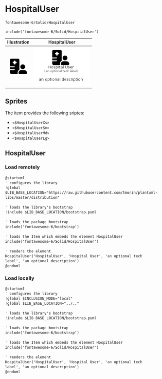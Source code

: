 # HospitalUser


```text
fontawesome-6/Solid/HospitalUser
```

```text
include('fontawesome-6/Solid/HospitalUser')
```



| Illustration | HospitalUser |
| :---: | :---: |
| ![illustration for Illustration](../../fontawesome-6/Solid/HospitalUser.png) | ![illustration for HospitalUser](../../fontawesome-6/Solid/HospitalUser.Local.png) |



## Sprites
The item provides the following sriptes:

- `<$HospitalUserXs>`
- `<$HospitalUserSm>`
- `<$HospitalUserMd>`
- `<$HospitalUserLg>`





## HospitalUser

### Load remotely
```plantuml
@startuml
' configures the library
!global $LIB_BASE_LOCATION="https://raw.githubusercontent.com/tmorin/plantuml-libs/master/distribution"

' loads the library's bootstrap
!include $LIB_BASE_LOCATION/bootstrap.puml

' loads the package bootstrap
include('fontawesome-6/bootstrap')

' loads the Item which embeds the element HospitalUser
include('fontawesome-6/Solid/HospitalUser')

' renders the element
HospitalUser('HospitalUser', 'Hospital User', 'an optional tech label', 'an optional description')
@enduml
```

### Load locally
```plantuml
@startuml
' configures the library
!global $INCLUSION_MODE="local"
!global $LIB_BASE_LOCATION="../.."

' loads the library's bootstrap
!include $LIB_BASE_LOCATION/bootstrap.puml

' loads the package bootstrap
include('fontawesome-6/bootstrap')

' loads the Item which embeds the element HospitalUser
include('fontawesome-6/Solid/HospitalUser')

' renders the element
HospitalUser('HospitalUser', 'Hospital User', 'an optional tech label', 'an optional description')
@enduml
```

